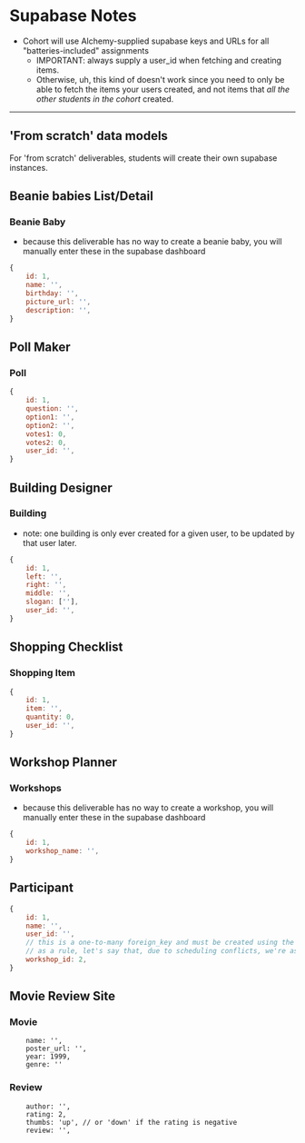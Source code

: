 # Supabase Notes

- Cohort will use Alchemy-supplied supabase keys and URLs for all "batteries-included" assignments
    - IMPORTANT: always supply a user_id when fetching and creating items.
    - Otherwise, uh, this kind of doesn't work since you need to only be able to fetch the items your users created, and not items that _all the other students in the cohort_ created.

---

## 'From scratch' data models

For 'from scratch' deliverables, students will create their own supabase instances.

## Beanie babies List/Detail

### Beanie Baby 
- because this deliverable has no way to create a beanie baby, you will manually enter these in the supabase dashboard
```js
{
    id: 1,
    name: '',
    birthday: '',
    picture_url: '',
    description: '',
}
```

## Poll Maker 

### Poll
```js
{
    id: 1,
    question: '',
    option1: '',
    option2: '',
    votes1: 0,
    votes2: 0,
    user_id: '',
}
```

## Building Designer

### Building
- note: one building is only ever created for a given user, to be updated by that user later.
```js
{
    id: 1,
    left: '',
    right: '',
    middle: '',
    slogan: [''],
    user_id: '',
}
```

## Shopping Checklist

### Shopping Item
```js
{
    id: 1,
    item: '',
    quantity: 0,
    user_id: '',
}
```

## Workshop Planner

### Workshops
- because this deliverable has no way to create a workshop, you will manually enter these in the supabase dashboard
```js
{
    id: 1,
    workshop_name: '',
}
```

## Participant 
```js
{
    id: 1,
    name: '',
    user_id: '',
    // this is a one-to-many foreign_key and must be created using the "chain link" feature in the supabase dashboard
    // as a rule, let's say that, due to scheduling conflicts, we're assuming that a participant can only enroll in a single workshop, but that a single workshop will, of course, have many students enrolled.
    workshop_id: 2,
}
```

## Movie Review Site

### Movie
```
    name: '',
    poster_url: '',
    year: 1999,
    genre: ''
```

### Review
```
    author: '',
    rating: 2,
    thumbs: 'up', // or 'down' if the rating is negative
    review: '',
```